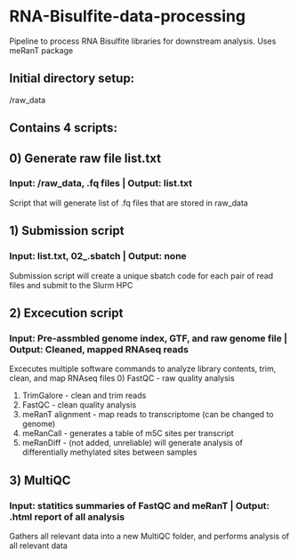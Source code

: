 # RNA-Bisulfite-data-processing
Pipeline to process RNA Bisulfite libraries for downstream analysis. Uses meRanT package

## Initial directory setup:
<PWD>/raw_data

## Contains 4 scripts:

## 0) Generate raw file list.txt
### Input: /raw_data, .fq files | Output: list.txt
Script that will generate list of .fq files that are stored in raw_data

## 1) Submission script
### Input: list.txt, 02_.sbatch | Output: none
Submission script will create a unique sbatch code for each pair of read files and submit to the Slurm HPC

## 2) Excecution script
### Input: Pre-assmbled genome index, GTF, and raw genome file | Output: Cleaned, mapped RNAseq reads
Excecutes multiple software commands to analyze library contents, trim, clean, and map RNAseq files
0) FastQC - raw quality analysis
1) TrimGalore - clean and trim reads
2) FastQC - clean quality analysis
3) meRanT alignment - map reads to transcriptome (can be changed to genome)
4) meRanCall - generates a table of m5C sites per transcript
5) meRanDiff - (not added, unreliable) will generate analysis of differentially methylated sites between samples

## 3) MultiQC
### Input: statitics summaries of FastQC and meRanT | Output: .html report of all analysis
Gathers all relevant data into a new MultiQC folder, and performs analysis of all relevant data
